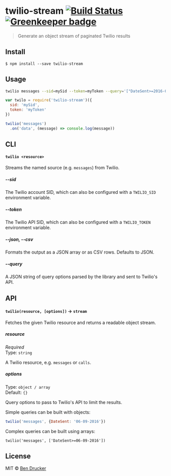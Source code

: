# twilio-stream [![Build Status](https://travis-ci.org/bendrucker/twilio-stream.svg?branch=master)](https://travis-ci.org/bendrucker/twilio-stream) [![Greenkeeper badge](https://badges.greenkeeper.io/bendrucker/twilio-stream.svg)](https://greenkeeper.io/)

> Generate an object stream of paginated Twilio results


## Install

```
$ npm install --save twilio-stream
```


## Usage

```sh
twilio messages --sid=mySid --token=myToken --query='["DateSent>=2016-06-09"]'
```

```js
var twilo = require('twilio-stream')({
  sid: 'mySid',
  token: 'myToken'
})

twilio('messages')
  .on('data', (message) => console.log(message))
```

## CLI

#### `twilio <resource>`

Streams the named source (e.g. `messages`) from Twilio.

##### --sid

The Twilio account SID, which can also be configured with a `TWILIO_SID` environment variable.

##### --token

The Twilio API SID, which can also be configured with a `TWILIO_TOKEN` environment variable.

##### --json, --csv

Formats the output as a JSON array or as CSV rows. Defaults to JSON.

##### --query

A JSON string of query options parsed by the library and sent to Twilio's API.


## API

#### `twilio(resource, [options])` -> `stream`

Fetches the given Twilio resource and returns a readable object stream.

##### resource

*Required*  
Type: `string`

A Twilio resource, e.g. `messages` or `calls`.

##### options

Type: `object / array`  
Default: `{}`

Query options to pass to Twilio's API to limit the results.

Simple queries can be built with objects:

```js
twilio('messages', {DateSent: '06-09-2016'})
```

Complex queries can be built using arrays:

```
twilio('messages', ['DateSent>=06-09-2016'])
```


## License

MIT © [Ben Drucker](http://bendrucker.me)
